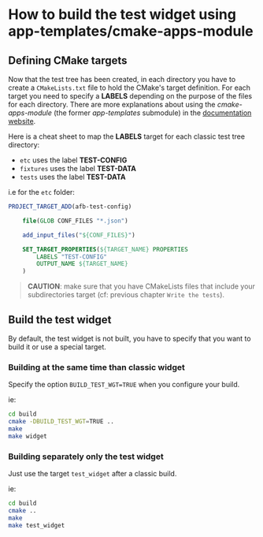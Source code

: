 # How to build the test widget using app-templates/cmake-apps-module

## Defining CMake targets

Now that the test tree has been created, in each directory you have to create
a `CMakeLists.txt` file to hold the CMake's target definition. For each target
you need to specify a **LABELS** depending on the purpose of the files for each
directory. There are more explanations about using the *cmake-apps-module* (the
former *app-templates* submodule) in the [documentation website](http://docs.automotivelinux.org/master/docs/devguides/en/dev/reference/cmakeafbtemplates/3_advanced_usage.html#using-cmake-template-macros).

Here is a cheat sheet to map the **LABELS** target for each classic test tree
directory:

* `etc` uses the label **TEST-CONFIG**
* `fixtures` uses the label **TEST-DATA**
* `tests` uses the label **TEST-DATA**

i.e for the `etc` folder:

```cmake
PROJECT_TARGET_ADD(afb-test-config)

    file(GLOB CONF_FILES "*.json")

    add_input_files("${CONF_FILES}")

    SET_TARGET_PROPERTIES(${TARGET_NAME} PROPERTIES
        LABELS "TEST-CONFIG"
        OUTPUT_NAME ${TARGET_NAME}
    )
```

> **CAUTION**: make sure that you have CMakeLists files that include your
> subdirectories target (cf: previous chapter `Write the tests`).

## Build the test widget

By default, the test widget is not built, you have to specify that you want to
build it or use a special target.

### Building at the same time than classic widget

Specify the option `BUILD_TEST_WGT=TRUE` when you configure your build.

ie:

```bash
cd build
cmake -DBUILD_TEST_WGT=TRUE ..
make
make widget
```

### Building separately only the test widget

Just use the target `test_widget` after a classic build.

ie:

```bash
cd build
cmake ..
make
make test_widget
```
